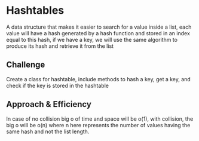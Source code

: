 # Hashtables
A data structure that makes it easier to search for a value inside a list, each value will have a hash generated by a hash function and stored in an index equal to this hash, if we have a key, we will use the same algorithm to produce its hash and retrieve it from the list

## Challenge
Create a class for hashtable, include methods to hash a key, get a key, and check if the key is stored in the hashtable

## Approach & Efficiency
In case of no collision big o of time and space will be o(1), with collision, the big o will be o(n) where n here represents the number of values having the same hash and not the list length.
